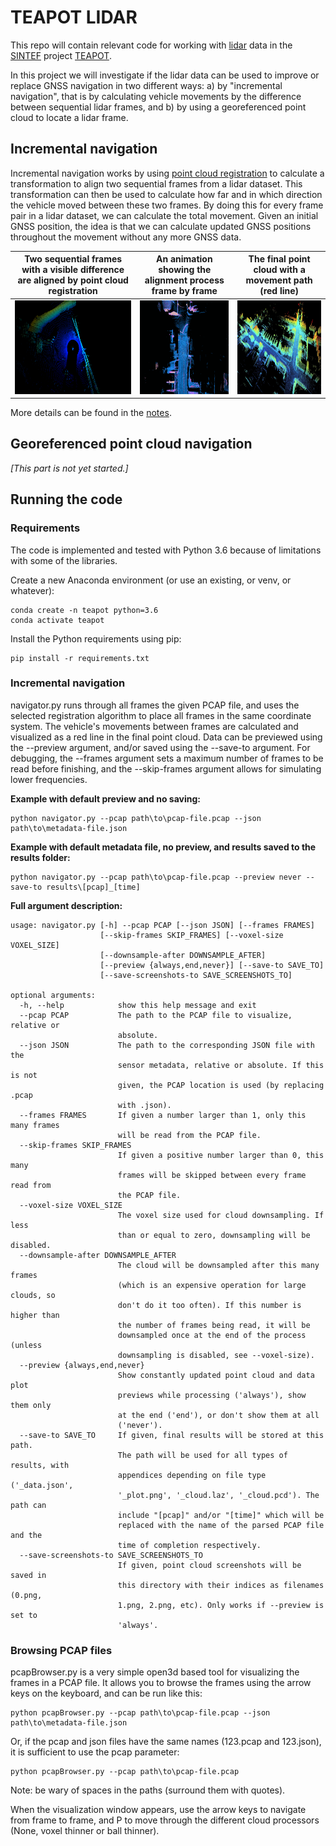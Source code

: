 # TEAPOT LIDAR
This repo will contain relevant code for working with [lidar](https://en.wikipedia.org/wiki/Lidar) data in the [SINTEF](https://www.sintef.no) project [TEAPOT](https://www.sintef.no/prosjekter/2021/teapot/).

In this project we will investigate if the lidar data can be used to improve or replace GNSS navigation in two different ways: a) by "incremental navigation", that is by calculating vehicle movements by the difference between sequential lidar frames, and b) by using a georeferenced point cloud to locate a lidar frame.

## Incremental navigation
Incremental navigation works by using [point cloud registration](https://en.wikipedia.org/wiki/Point_set_registration) to calculate a transformation to align two sequential frames from a lidar dataset. This transformation can then be used to calculate how far and in which direction the vehicle moved between these two frames. By doing this for every frame pair in a lidar dataset, we can calculate the total movement. Given an initial GNSS position, the idea is that we can calculate updated GNSS positions throughout the movement without any more GNSS data.

| Two sequential frames with a visible difference are aligned by point cloud registration | An animation showing the alignment process frame by frame | The final point cloud with a movement path (red line)
|-----|-----|-----
| [<img src="./notes/frame-matching-test-frames-cropped.png" width="300" height="150" />](./notes/frame-matching-test-frames-cropped.png) | [<img src="./notes/animation_tiny.gif" width="300" height="150" />](./notes/animation.gif) | [<img src="./notes/navigated_point_cloud_example.jpg" width="300" height="150" />](./notes/navigated_point_cloud_example.jpg)

More details can be found in the [notes](./notes/notes.md).

## Georeferenced point cloud navigation
_[This part is not yet started.]_

## Running the code

### Requirements
The code is implemented and tested with Python 3.6 because of limitations with some of the libraries. 

Create a new Anaconda environment (or use an existing, or venv, or whatever):
```
conda create -n teapot python=3.6
conda activate teapot
```

Install the Python requirements using pip:

```
pip install -r requirements.txt
```

### Incremental navigation
navigator.py runs through all frames the given PCAP file, and uses the selected registration algorithm to place all frames in the same coordinate system. The vehicle's movements between frames are calculated and visualized as a red line in the final point cloud. Data can be previewed using the --preview argument, and/or saved using the --save-to argument. For debugging, the --frames argument sets a maximum number of frames to be read before finishing, and the --skip-frames argument allows for simulating lower frequencies.

**Example with default preview and no saving:**
```
python navigator.py --pcap path\to\pcap-file.pcap --json path\to\metadata-file.json
```

**Example with default metadata file, no preview, and results saved to the results folder:**
```
python navigator.py --pcap path\to\pcap-file.pcap --preview never --save-to results\[pcap]_[time]
```

**Full argument description:**
```
usage: navigator.py [-h] --pcap PCAP [--json JSON] [--frames FRAMES]
                    [--skip-frames SKIP_FRAMES] [--voxel-size VOXEL_SIZE]
                    [--downsample-after DOWNSAMPLE_AFTER]
                    [--preview {always,end,never}] [--save-to SAVE_TO]
                    [--save-screenshots-to SAVE_SCREENSHOTS_TO]

optional arguments:
  -h, --help            show this help message and exit
  --pcap PCAP           The path to the PCAP file to visualize, relative or
                        absolute.
  --json JSON           The path to the corresponding JSON file with the
                        sensor metadata, relative or absolute. If this is not
                        given, the PCAP location is used (by replacing .pcap
                        with .json).
  --frames FRAMES       If given a number larger than 1, only this many frames
                        will be read from the PCAP file.
  --skip-frames SKIP_FRAMES
                        If given a positive number larger than 0, this many
                        frames will be skipped between every frame read from
                        the PCAP file.
  --voxel-size VOXEL_SIZE
                        The voxel size used for cloud downsampling. If less
                        than or equal to zero, downsampling will be disabled.
  --downsample-after DOWNSAMPLE_AFTER
                        The cloud will be downsampled after this many frames
                        (which is an expensive operation for large clouds, so
                        don't do it too often). If this number is higher than
                        the number of frames being read, it will be
                        downsampled once at the end of the process (unless
                        downsampling is disabled, see --voxel-size).
  --preview {always,end,never}
                        Show constantly updated point cloud and data plot
                        previews while processing ('always'), show them only
                        at the end ('end'), or don't show them at all
                        ('never').
  --save-to SAVE_TO     If given, final results will be stored at this path.
                        The path will be used for all types of results, with
                        appendices depending on file type ('_data.json',
                        '_plot.png', '_cloud.laz', '_cloud.pcd'). The path can
                        include "[pcap]" and/or "[time]" which will be
                        replaced with the name of the parsed PCAP file and the
                        time of completion respectively.
  --save-screenshots-to SAVE_SCREENSHOTS_TO
                        If given, point cloud screenshots will be saved in
                        this directory with their indices as filenames (0.png,
                        1.png, 2.png, etc). Only works if --preview is set to
                        'always'.
```

### Browsing PCAP files
pcapBrowser.py is a very simple open3d based tool for visualizing the frames in a PCAP file. It allows you to browse the frames using the arrow keys on the keyboard, and can be run like this:

```
python pcapBrowser.py --pcap path\to\pcap-file.pcap --json path\to\metadata-file.json
```

Or, if the pcap and json files have the same names (123.pcap and 123.json), it is sufficient to use the pcap parameter:

```
python pcapBrowser.py --pcap path\to\pcap-file.pcap
```

Note: be wary of spaces in the paths (surround them with quotes).

When the visualization window appears, use the arrow keys to navigate from frame to frame, and P to move through the different cloud processors (None, voxel thinner or ball thinner).
